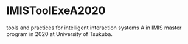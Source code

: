 # IMISToolExeA2020
tools and practices for intelligent interaction systems A in IMIS master program in 2020 at University of Tsukuba.
